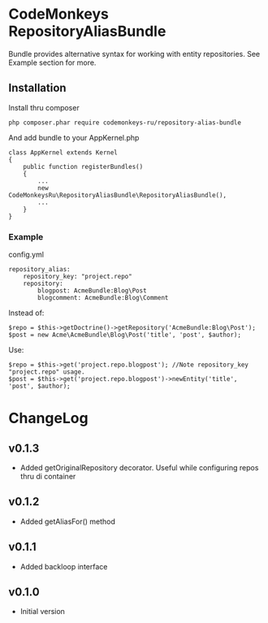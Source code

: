 # CodeMonkeys RepositoryAliasBundle #

Bundle provides alternative syntax for working with entity repositories.
See Example section for more.

## Installation ##

Install thru composer

    php composer.phar require codemonkeys-ru/repository-alias-bundle

And add bundle to your AppKernel.php

    class AppKernel extends Kernel
    {
        public function registerBundles()
        {
            ...
            new CodeMonkeysRu\RepositoryAliasBundle\RepositoryAliasBundle(),
            ...
        }
    }


### Example ###

config.yml

	repository_alias:
        repository_key: "project.repo"
		repository:
			blogpost: AcmeBundle:Blog\Post
			blogcomment: AcmeBundle:Blog\Comment

Instead of:

	$repo = $this->getDoctrine()->getRepository('AcmeBundle:Blog\Post');
	$post = new Acme\AcmeBundle\Blog\Post('title', 'post', $author);

Use:

	$repo = $this->get('project.repo.blogpost'); //Note repository_key "project.repo" usage.
	$post = $this->get('project.repo.blogpost')->newEntity('title', 'post', $author);


# ChangeLog

## v0.1.3

* Added getOriginalRepository decorator. Useful while configuring repos thru di container

## v0.1.2

* Added getAliasFor() method

## v0.1.1

* Added backloop interface

## v0.1.0

* Initial version

